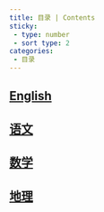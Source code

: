 ```yaml
---
title: 目录 | Contents
sticky:
 - type: number
 - sort type: 2
categories:
 - 目录
---
```

## [English](/Note/English/words/common.md)
## [语文](/Note/Chinese/ancient.md)
## [数学](/Note/math/Tongg.md)
## [地理](/Note/geography/3q.md)
